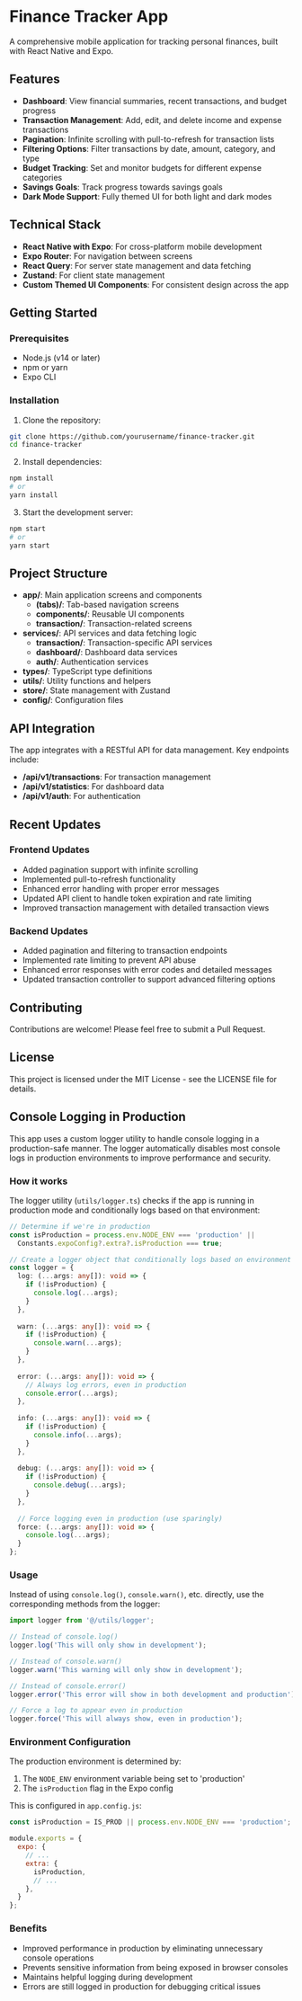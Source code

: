 # Finance Tracker App

A comprehensive mobile application for tracking personal finances, built with React Native and Expo.

## Features

- **Dashboard**: View financial summaries, recent transactions, and budget progress
- **Transaction Management**: Add, edit, and delete income and expense transactions
- **Pagination**: Infinite scrolling with pull-to-refresh for transaction lists
- **Filtering Options**: Filter transactions by date, amount, category, and type
- **Budget Tracking**: Set and monitor budgets for different expense categories
- **Savings Goals**: Track progress towards savings goals
- **Dark Mode Support**: Fully themed UI for both light and dark modes

## Technical Stack

- **React Native with Expo**: For cross-platform mobile development
- **Expo Router**: For navigation between screens
- **React Query**: For server state management and data fetching
- **Zustand**: For client state management
- **Custom Themed UI Components**: For consistent design across the app

## Getting Started

### Prerequisites

- Node.js (v14 or later)
- npm or yarn
- Expo CLI

### Installation

1. Clone the repository:
```bash
git clone https://github.com/yourusername/finance-tracker.git
cd finance-tracker
```

2. Install dependencies:
```bash
npm install
# or
yarn install
```

3. Start the development server:
```bash
npm start
# or
yarn start
```

## Project Structure

- **app/**: Main application screens and components
  - **(tabs)/**: Tab-based navigation screens
  - **components/**: Reusable UI components
  - **transaction/**: Transaction-related screens
- **services/**: API services and data fetching logic
  - **transaction/**: Transaction-specific API services
  - **dashboard/**: Dashboard data services
  - **auth/**: Authentication services
- **types/**: TypeScript type definitions
- **utils/**: Utility functions and helpers
- **store/**: State management with Zustand
- **config/**: Configuration files

## API Integration

The app integrates with a RESTful API for data management. Key endpoints include:

- **/api/v1/transactions**: For transaction management
- **/api/v1/statistics**: For dashboard data
- **/api/v1/auth**: For authentication

## Recent Updates

### Frontend Updates
- Added pagination support with infinite scrolling
- Implemented pull-to-refresh functionality
- Enhanced error handling with proper error messages
- Updated API client to handle token expiration and rate limiting
- Improved transaction management with detailed transaction views

### Backend Updates
- Added pagination and filtering to transaction endpoints
- Implemented rate limiting to prevent API abuse
- Enhanced error responses with error codes and detailed messages
- Updated transaction controller to support advanced filtering options

## Contributing

Contributions are welcome! Please feel free to submit a Pull Request.

## License

This project is licensed under the MIT License - see the LICENSE file for details.

## Console Logging in Production

This app uses a custom logger utility to handle console logging in a production-safe manner. The logger automatically disables most console logs in production environments to improve performance and security.

### How it works

The logger utility (`utils/logger.ts`) checks if the app is running in production mode and conditionally logs based on that environment:

```typescript
// Determine if we're in production
const isProduction = process.env.NODE_ENV === 'production' || 
  Constants.expoConfig?.extra?.isProduction === true;

// Create a logger object that conditionally logs based on environment
const logger = {
  log: (...args: any[]): void => {
    if (!isProduction) {
      console.log(...args);
    }
  },
  
  warn: (...args: any[]): void => {
    if (!isProduction) {
      console.warn(...args);
    }
  },
  
  error: (...args: any[]): void => {
    // Always log errors, even in production
    console.error(...args);
  },
  
  info: (...args: any[]): void => {
    if (!isProduction) {
      console.info(...args);
    }
  },
  
  debug: (...args: any[]): void => {
    if (!isProduction) {
      console.debug(...args);
    }
  },
  
  // Force logging even in production (use sparingly)
  force: (...args: any[]): void => {
    console.log(...args);
  }
};
```

### Usage

Instead of using `console.log()`, `console.warn()`, etc. directly, use the corresponding methods from the logger:

```typescript
import logger from '@/utils/logger';

// Instead of console.log()
logger.log('This will only show in development');

// Instead of console.warn()
logger.warn('This warning will only show in development');

// Instead of console.error()
logger.error('This error will show in both development and production');

// Force a log to appear even in production
logger.force('This will always show, even in production');
```

### Environment Configuration

The production environment is determined by:

1. The `NODE_ENV` environment variable being set to 'production'
2. The `isProduction` flag in the Expo config

This is configured in `app.config.js`:

```javascript
const isProduction = IS_PROD || process.env.NODE_ENV === 'production';

module.exports = {
  expo: {
    // ...
    extra: {
      isProduction,
      // ...
    },
  }
};
```

### Benefits

- Improved performance in production by eliminating unnecessary console operations
- Prevents sensitive information from being exposed in browser consoles
- Maintains helpful logging during development
- Errors are still logged in production for debugging critical issues
